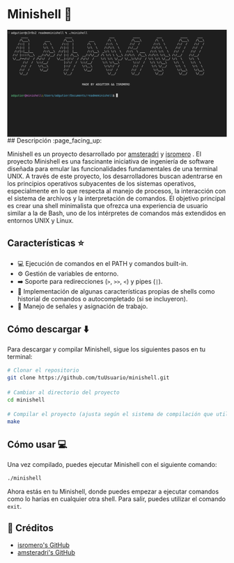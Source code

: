 # Minishell :shell:
<img align="center" src="imagenes/imagen1.PNG" alt="Minishell" />
## Descripción :page_facing_up:

Minishell es un proyecto desarrollado por [amsteradri](https://github.com/amsteradri) y [isromero](https://github.com/isromero) . 
El proyecto Minishell es una fascinante iniciativa de ingeniería de software diseñada para emular las funcionalidades fundamentales de una terminal UNIX. A través de este proyecto, los desarrolladores buscan adentrarse en los principios operativos subyacentes de los sistemas operativos, especialmente en lo que respecta al manejo de procesos, la interacción con el sistema de archivos y la interpretación de comandos. El objetivo principal es crear una shell minimalista que ofrezca una experiencia de usuario similar a la de Bash, uno de los intérpretes de comandos más extendidos en entornos UNIX y Linux.
## Características :star:

- :computer: Ejecución de comandos en el PATH y comandos built-in.
- :gear: Gestión de variables de entorno.
- :arrow_right: Soporte para redirecciones (`>`, `>>`, `<`) y pipes (`|`).
- :memo: Implementación de algunas características propias de shells como historial de comandos o autocompletado (si se incluyeron).
- :signal_strength: Manejo de señales y asignación de trabajo.

## Cómo descargar :arrow_down:

Para descargar y compilar Minishell, sigue los siguientes pasos en tu terminal:

```bash
# Clonar el repositorio
git clone https://github.com/tuUsuario/minishell.git

# Cambiar al directorio del proyecto
cd minishell

# Compilar el proyecto (ajusta según el sistema de compilación que utilices)
make
```
## Cómo usar :computer:

Una vez compilado, puedes ejecutar Minishell con el siguiente comando:

```bash
./minishell
```
Ahora estás en tu Minishell, donde puedes empezar a ejecutar comandos como lo harías en cualquier otra shell. Para salir, puedes utilizar el comando `exit`.

## 👥 Créditos
- [isromero's GitHub](https://github.com/isromero)
- [amsteradri's GitHub](https://github.com/amsteradri)
